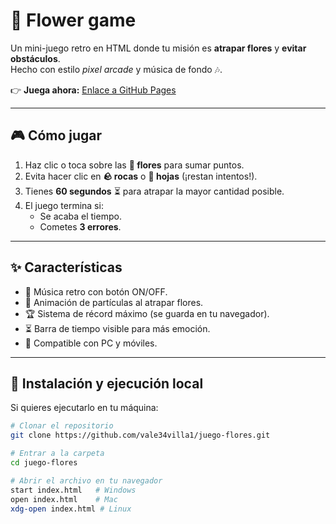 # 🌼 Flower game

Un mini-juego retro en HTML donde tu misión es **atrapar flores** y **evitar obstáculos**.  
Hecho con estilo *pixel arcade* y música de fondo 🎶.  

👉 **Juega ahora:** [Enlace a GitHub Pages](https://vale34villa1.github.io/Flower-game-/)  

---

## 🎮 Cómo jugar

1. Haz clic o toca sobre las **🌼 flores** para sumar puntos.  
2. Evita hacer clic en **🪨 rocas** o **🍂 hojas** (¡restan intentos!).  
3. Tienes **60 segundos** ⏳ para atrapar la mayor cantidad posible.  
4. El juego termina si:
   - Se acaba el tiempo.  
   - Cometes **3 errores**.  

---

## ✨ Características

- 🎵 Música retro con botón ON/OFF.  
- 🌟 Animación de partículas al atrapar flores.  
- 🏆 Sistema de récord máximo (se guarda en tu navegador).  
- ⏳ Barra de tiempo visible para más emoción.  
- 📱 Compatible con PC y móviles.  

---

## 🚀 Instalación y ejecución local

Si quieres ejecutarlo en tu máquina:  

```bash
# Clonar el repositorio
git clone https://github.com/vale34villa1/juego-flores.git

# Entrar a la carpeta
cd juego-flores

# Abrir el archivo en tu navegador
start index.html   # Windows
open index.html    # Mac
xdg-open index.html # Linux
